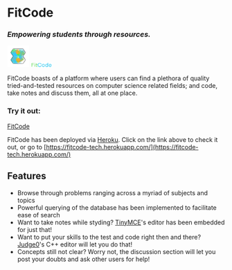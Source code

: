 # FitCode
### _Empowering students through resources._

<p align="left">
  <img src="static/img/logo.png" width="50" title="FitCode">
  <img src="static/img/FitCode-Logo_.png" width="50" title="FitCode">
</p>

FitCode boasts of a platform where users can find a plethora of quality tried-and-tested resources on computer science related fields; and code, take notes and discuss them, all at one place.
### Try it out:
[FitCode](https://fitcode-tech.herokuapp.com/)

FitCode has been deployed via [Heroku](https://dashboard.heroku.com/). Click on the link above to check it out, or go to [https://fitcode-tech.herokuapp.com/](https://fitcode-tech.herokuapp.com/)
## Features

- Browse through problems ranging across a myriad of subjects and topics
- Powerful querying of the database has been implemented to facilitate ease of search
- Want to take notes while styding? [TinyMCE](https://www.tiny.cloud/)'s editor has been embedded for just that!
- Want to put your skills to the test and code right then and there? [Judge0](https://judge0.com/)'s C++ editor will let you do that!
- Concepts still not clear? Worry not, the discussion section will let you post your doubts and ask other users for help!
